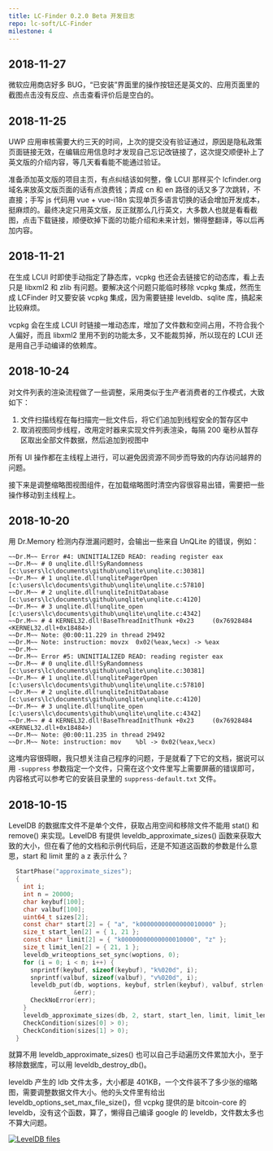 ```yaml
---
title: LC-Finder 0.2.0 Beta 开发日志
repo: lc-soft/LC-Finder
milestone: 4
---
```

## 2018-11-27
微软应用商店好多 BUG，“已安装”界面里的操作按钮还是英文的、应用页面里的截图点击没有反应、点击查看评价后是空白的。

## 2018-11-25

UWP 应用审核需要大约三天的时间，上次的提交没有验证通过，原因是隐私政策页面链接无效，在编辑应用信息时才发现自己忘记改链接了，这次提交顺便补上了英文版的介绍内容，等几天看看能不能通过验证。

准备添加英文版的项目主页，有点纠结该如何整，像 LCUI 那样买个 lcfinder.org 域名来放英文版页面的话有点浪费钱；弄成 cn 和 en 路径的话又多了次跳转，不直接；手写 js 代码用 vue + vue-i18n 实现单页多语言切换的话会增加开发成本，挺麻烦的。最终决定只用英文版，反正就那么几行英文，大多数人也就是看看截图，点击下载链接，顺便砍掉下面的功能介绍和未来计划，懒得整翻译，等以后再加内容。

## 2018-11-21

在生成 LCUI 时即使手动指定了静态库，vcpkg 也还会去链接它的动态库，看上去只是 libxml2 和 zlib 有问题。要解决这个问题只能临时移除 vcpkg 集成，然而生成 LCFinder 时又要安装 vcpkg 集成，因为需要链接 leveldb、sqlite 库，搞起来比较麻烦。

vcpkg 会在生成 LCUI 时链接一堆动态库，增加了文件数和空间占用，不符合我个人偏好，而且 libxml2 里用不到的功能太多，又不能裁剪掉，所以现在的 LCUI 还是用自己手动编译的依赖库。

## 2018-10-24

对文件列表的渲染流程做了一些调整，采用类似于生产者消费者的工作模式，大致如下：

1. 文件扫描线程在每扫描完一批文件后，将它们追加到线程安全的暂存区中
1. 取消视图同步线程，改用定时器来实现文件列表渲染，每隔 200 毫秒从暂存区取出全部文件数据，然后追加到视图中

所有 UI 操作都在主线程上进行，可以避免因资源不同步而导致的内存访问越界的问题。

接下来是调整缩略图视图组件，在加载缩略图时清空内容很容易出错，需要把一些操作移动到主线程上。

## 2018-10-20

用 Dr.Memory 检测内存泄漏问题时，会输出一些来自 UnQLite 的错误，例如：

```
~~Dr.M~~ Error #4: UNINITIALIZED READ: reading register eax
~~Dr.M~~ # 0 unqlite.dll!SyRandomness          [c:\users\lc\documents\github\unqlite\unqlite.c:30381]
~~Dr.M~~ # 1 unqlite.dll!unqlitePagerOpen      [c:\users\lc\documents\github\unqlite\unqlite.c:57810]
~~Dr.M~~ # 2 unqlite.dll!unqliteInitDatabase   [c:\users\lc\documents\github\unqlite\unqlite.c:4120]
~~Dr.M~~ # 3 unqlite.dll!unqlite_open          [c:\users\lc\documents\github\unqlite\unqlite.c:4342]
~~Dr.M~~ # 4 KERNEL32.dll!BaseThreadInitThunk +0x23     (0x76928484 <KERNEL32.dll+0x18484>)
~~Dr.M~~ Note: @0:00:11.229 in thread 29492
~~Dr.M~~ Note: instruction: movzx  0x02(%eax,%ecx) -> %eax
~~Dr.M~~
~~Dr.M~~ Error #5: UNINITIALIZED READ: reading register eax
~~Dr.M~~ # 0 unqlite.dll!SyRandomness          [c:\users\lc\documents\github\unqlite\unqlite.c:30381]
~~Dr.M~~ # 1 unqlite.dll!unqlitePagerOpen      [c:\users\lc\documents\github\unqlite\unqlite.c:57810]
~~Dr.M~~ # 2 unqlite.dll!unqliteInitDatabase   [c:\users\lc\documents\github\unqlite\unqlite.c:4120]
~~Dr.M~~ # 3 unqlite.dll!unqlite_open          [c:\users\lc\documents\github\unqlite\unqlite.c:4342]
~~Dr.M~~ # 4 KERNEL32.dll!BaseThreadInitThunk +0x23     (0x76928484 <KERNEL32.dll+0x18484>)
~~Dr.M~~ Note: @0:00:11.235 in thread 29492
~~Dr.M~~ Note: instruction: mov    %bl -> 0x02(%eax,%ecx)
```

这堆内容很碍眼，我只想关注自己程序的问题，于是就看了下它的文档，据说可以用 `-suppress` 参数指定一个文件，只需在这个文件里写上需要屏蔽的错误即可，内容格式可以参考它的安装目录里的 `suppress-default.txt` 文件。

## 2018-10-15

LevelDB 的数据库文件不是单个文件，获取占用空间和移除文件不能用 stat() 和 remove() 来实现。LevelDB 有提供 leveldb_approximate_sizes() 函数来获取大致的大小，但在看了他的文档和示例代码后，还是不知道这函数的参数是什么意思，start 和 limit 里的 a z 表示什么？

``` c
  StartPhase("approximate_sizes");
  {
    int i;
    int n = 20000;
    char keybuf[100];
    char valbuf[100];
    uint64_t sizes[2];
    const char* start[2] = { "a", "k00000000000000010000" };
    size_t start_len[2] = { 1, 21 };
    const char* limit[2] = { "k00000000000000010000", "z" };
    size_t limit_len[2] = { 21, 1 };
    leveldb_writeoptions_set_sync(woptions, 0);
    for (i = 0; i < n; i++) {
      snprintf(keybuf, sizeof(keybuf), "k%020d", i);
      snprintf(valbuf, sizeof(valbuf), "v%020d", i);
      leveldb_put(db, woptions, keybuf, strlen(keybuf), valbuf, strlen(valbuf),
                  &err);
      CheckNoError(err);
    }
    leveldb_approximate_sizes(db, 2, start, start_len, limit, limit_len, sizes);
    CheckCondition(sizes[0] > 0);
    CheckCondition(sizes[1] > 0);
  }
```

就算不用 leveldb_approximate_sizes() 也可以自己手动遍历文件累加大小，至于移除数据库，可以用 leveldb_destroy_db()。

leveldb 产生的 ldb 文件太多，大小都是 401KB，一个文件装不了多少张的缩略图，需要调整数据文件大小。他的头文件里有给出 leveldb_options_set_max_file_size()，但 vcpkg 提供的是 bitcoin-core 的 leveldb，没有这个函数，算了，懒得自己编译 google 的 leveldb，文件数太多也不算大问题。

[![](/static/images/devlog/2018-10-15-13-40-33.png "LevelDB files")](/static/images/devlog/2018-10-15-13-40-33.png)
